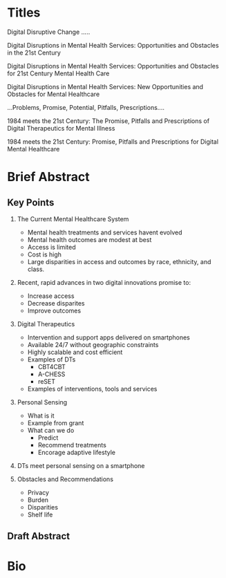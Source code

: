 # Titles

Digital Disruptive Change .....

Digital Disruptions in Mental Health Services:  Opportunities and Obstacles in the 21st Century

Digital Disruptions in Mental Health Services:  Opportunities and Obstacles for 21st Century Mental Health Care

Digital Disruptions in Mental Health Services:  New Opportunities and Obstacles for Mental Healthcare

...Problems, Promise, Potential, Pitfalls, Prescriptions....

1984 meets the 21st Century: The Promise, Pitfalls and Prescriptions of Digital Therapeutics for Mental Illness 

1984 meets the 21st Century: Promise, Pitfalls and Prescriptions for Digital Mental Healthcare

# Brief Abstract

## Key Points

1. The Current Mental Healthcare System
	* Mental health treatments and services havent evolved
    * Mental health outcomes are modest at best
    * Access is limited
    * Cost is high
    * Large disparities in access and outcomes by race, ethnicity, and class.  

2. Recent, rapid advances in two digital innovations promise to:
	* Increase access
	* Decrease disparites
	* Improve outcomes

3. Digital Therapeutics
    * Intervention and support apps delivered on smartphones
    * Available 24/7 without geographic constraints
    * Highly scalable and cost efficient
	* Examples of DTs
		* CBT4CBT
		* A-CHESS
		* reSET
	* Examples of interventions, tools and services

<!--Where does smartphone come in?  As part of evolution of DTs?  Need to have smartphone to increase access.  Need smartphone to be used by everyone to decrease access-->

<!-- Where does clinician dashboard come in?  Just a service until DTs meet personal sensing?-->

3. Personal Sensing
    * What is it
    * Example from grant
    * What can we do
	    * Predict
	    * Recommend treatments
	    * Encorage adaptive lifestyle

4.  DTs meet personal sensing on a smartphone
	
5. Obstacles and Recommendations
	* Privacy
	* Burden
	* Disparities
	* Shelf life

## Draft Abstract

# Bio